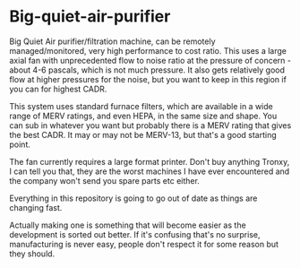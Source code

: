 # Big-quiet-air-purifier
Big Quiet Air purifier/filtration machine, can be remotely managed/monitored, very high performance to cost ratio.
This uses a large axial fan with unprecedented flow to noise ratio at the pressure of concern - about 4-6 pascals, which is not much pressure.  It also gets relatively good flow at higher pressures for the noise, but you want to keep in this region if you can for highest CADR.

This system uses standard furnace filters, which are available in a wide range of MERV ratings, and even HEPA, in the same size and shape.  You can sub in whatever you want but probably there is a MERV rating that gives the best CADR.  It may or may not be MERV-13, but that's a good starting point.

The fan currently requires a large format printer.  Don't buy anything Tronxy, I can tell you that, they are the worst machines I have ever encountered and the company won't send you spare parts etc either.

Everything in this repository is going to go out of date as things are changing fast.

Actually making one is something that will become easier as the development is sorted out better.  If it's confusing that's no surprise, manufacturing is never easy, people don't respect it for some reason but they should.
